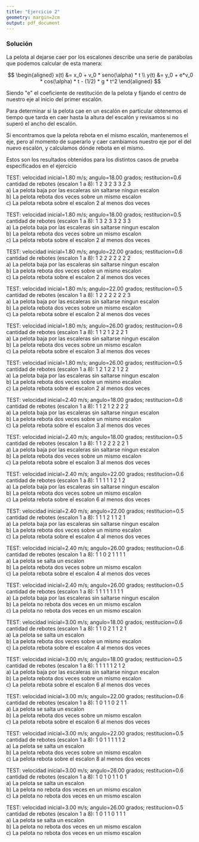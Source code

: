 ```yaml
---
title: "Ejercicio 2"
geometry: margin=2cm
output: pdf_document
---
```


### Solución

La pelota al dejarse caer por los escalones describe una serie de parábolas que podemos calcular de esta manera:

$$
\begin{aligned}
x(t) &= x_0 + v_0 * seno(\alpha) * t \\
y(t) &= y_0 + e*v_0 * cos(\alpha) * t - (1/2) * g * t^2
\end{aligned}
$$

Siendo "e" el coeficiente de restitución de la pelota y fijando el centro de nuestro eje al inicio del primer escalón.

Para determinar si la pelota cae en un escalón en particular obtenemos el tiempo que tarda en caer hasta la altura del escalón y revisamos si no superó el ancho del escalón.

Si encontramos que la pelota rebota en el mismo escalón, mantenemos el eje, pero al momento de superarlo y caer cambiamos nuestro eje por el del nuevo escalón, y calculamos dónde rebota en el mismo.

Estos son los resultados obtenidos para los distintos casos de prueba especificados en el ejercicio

TEST: velocidad inicial=1.80 m/s; angulo=18.00 grados; restitucion=0.6  
cantidad de rebotes (escalon 1 a 8): 1 2 3 2 3 3 2 3  
a) La pelota baja por las escaleras sin saltarse ningun escalon  
b) La pelota rebota dos veces sobre un mismo escalon  
c) La pelota rebota sobre el escalon 2 al menos dos veces  

TEST: velocidad inicial=1.80 m/s; angulo=18.00 grados; restitucion=0.5  
cantidad de rebotes (escalon 1 a 8): 1 3 2 3 3 2 3 3   
a) La pelota baja por las escaleras sin saltarse ningun escalon  
b) La pelota rebota dos veces sobre un mismo escalon  
c) La pelota rebota sobre el escalon 2 al menos dos veces  

TEST: velocidad inicial=1.80 m/s; angulo=22.00 grados; restitucion=0.6  
cantidad de rebotes (escalon 1 a 8): 1 2 2 2 2 2 2 2   
a) La pelota baja por las escaleras sin saltarse ningun escalon  
b) La pelota rebota dos veces sobre un mismo escalon  
c) La pelota rebota sobre el escalon 2 al menos dos veces  

TEST: velocidad inicial=1.80 m/s; angulo=22.00 grados; restitucion=0.5  
cantidad de rebotes (escalon 1 a 8): 1 2 2 2 2 2 2 3   
a) La pelota baja por las escaleras sin saltarse ningun escalon  
b) La pelota rebota dos veces sobre un mismo escalon  
c) La pelota rebota sobre el escalon 2 al menos dos veces  

TEST: velocidad inicial=1.80 m/s; angulo=26.00 grados; restitucion=0.6  
cantidad de rebotes (escalon 1 a 8): 1 1 2 1 2 2 2 1   
a) La pelota baja por las escaleras sin saltarse ningun escalon  
b) La pelota rebota dos veces sobre un mismo escalon  
c) La pelota rebota sobre el escalon 3 al menos dos veces  

TEST: velocidad inicial=1.80 m/s; angulo=26.00 grados; restitucion=0.5  
cantidad de rebotes (escalon 1 a 8): 1 2 1 2 2 1 2 2   
a) La pelota baja por las escaleras sin saltarse ningun escalon  
b) La pelota rebota dos veces sobre un mismo escalon  
c) La pelota rebota sobre el escalon 2 al menos dos veces  

TEST: velocidad inicial=2.40 m/s; angulo=18.00 grados; restitucion=0.6  
cantidad de rebotes (escalon 1 a 8): 1 1 2 1 2 2 2 2   
a) La pelota baja por las escaleras sin saltarse ningun escalon  
b) La pelota rebota dos veces sobre un mismo escalon  
c) La pelota rebota sobre el escalon 3 al menos dos veces  

TEST: velocidad inicial=2.40 m/s; angulo=18.00 grados; restitucion=0.5  
cantidad de rebotes (escalon 1 a 8): 1 1 2 2 2 2 2 1   
a) La pelota baja por las escaleras sin saltarse ningun escalon  
b) La pelota rebota dos veces sobre un mismo escalon  
c) La pelota rebota sobre el escalon 3 al menos dos veces  

TEST: velocidad inicial=2.40 m/s; angulo=22.00 grados; restitucion=0.6  
cantidad de rebotes (escalon 1 a 8): 1 1 1 1 1 2 1 2   
a) La pelota baja por las escaleras sin saltarse ningun escalon  
b) La pelota rebota dos veces sobre un mismo escalon  
c) La pelota rebota sobre el escalon 6 al menos dos veces  

TEST: velocidad inicial=2.40 m/s; angulo=22.00 grados; restitucion=0.5  
cantidad de rebotes (escalon 1 a 8): 1 1 1 2 1 1 2 1   
a) La pelota baja por las escaleras sin saltarse ningun escalon  
b) La pelota rebota dos veces sobre un mismo escalon  
c) La pelota rebota sobre el escalon 4 al menos dos veces  

TEST: velocidad inicial=2.40 m/s; angulo=26.00 grados; restitucion=0.6  
cantidad de rebotes (escalon 1 a 8): 1 1 0 2 1 1 1 1   
a) La pelota se salta un escalon  
b) La pelota rebota dos veces sobre un mismo escalon  
c) La pelota rebota sobre el escalon 4 al menos dos veces  

TEST: velocidad inicial=2.40 m/s; angulo=26.00 grados; restitucion=0.5  
cantidad de rebotes (escalon 1 a 8): 1 1 1 1 1 1 1 1   
a) La pelota baja por las escaleras sin saltarse ningun escalon  
b) La pelota no rebota dos veces en un mismo escalon  
c) La pelota no rebota dos veces en un mismo escalon  

TEST: velocidad inicial=3.00 m/s; angulo=18.00 grados; restitucion=0.6  
cantidad de rebotes (escalon 1 a 8): 1 1 0 2 1 1 2 1   
a) La pelota se salta un escalon  
b) La pelota rebota dos veces sobre un mismo escalon  
c) La pelota rebota sobre el escalon 4 al menos dos veces  

TEST: velocidad inicial=3.00 m/s; angulo=18.00 grados; restitucion=0.5  
cantidad de rebotes (escalon 1 a 8): 1 1 1 1 1 2 1 2   
a) La pelota baja por las escaleras sin saltarse ningun escalon  
b) La pelota rebota dos veces sobre un mismo escalon  
c) La pelota rebota sobre el escalon 6 al menos dos veces  

TEST: velocidad inicial=3.00 m/s; angulo=22.00 grados; restitucion=0.6  
cantidad de rebotes (escalon 1 a 8): 1 0 1 1 0 2 1 1   
a) La pelota se salta un escalon  
b) La pelota rebota dos veces sobre un mismo escalon  
c) La pelota rebota sobre el escalon 6 al menos dos veces  

TEST: velocidad inicial=3.00 m/s; angulo=22.00 grados; restitucion=0.5  
cantidad de rebotes (escalon 1 a 8): 1 0 1 1 1 1 1 2   
a) La pelota se salta un escalon  
b) La pelota rebota dos veces sobre un mismo escalon  
c) La pelota rebota sobre el escalon 8 al menos dos veces  

TEST: velocidad inicial=3.00 m/s; angulo=26.00 grados; restitucion=0.6  
cantidad de rebotes (escalon 1 a 8): 1 0 1 0 1 1 0 1   
a) La pelota se salta un escalon  
b) La pelota no rebota dos veces en un mismo escalon  
c) La pelota no rebota dos veces en un mismo escalon  

TEST: velocidad inicial=3.00 m/s; angulo=26.00 grados; restitucion=0.5  
cantidad de rebotes (escalon 1 a 8): 1 0 1 1 0 1 1 1   
a) La pelota se salta un escalon  
b) La pelota no rebota dos veces en un mismo escalon  
c) La pelota no rebota dos veces en un mismo escalon  
